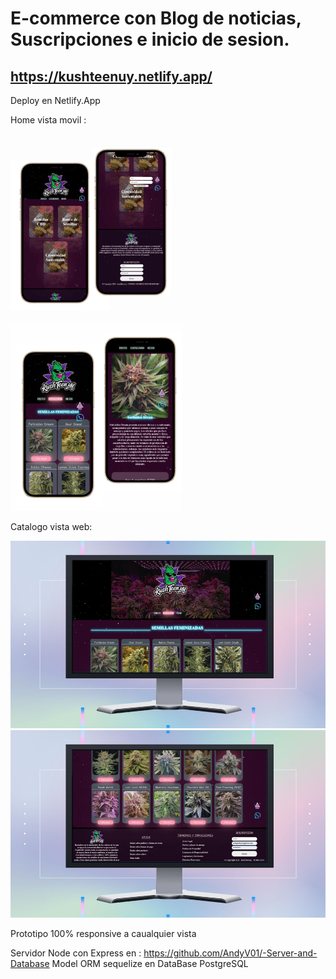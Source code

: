 # E-commerce con Blog de noticias, Suscripciones e inicio de sesion.


## https://kushteenuy.netlify.app/

Deploy en Netlify.App

Home vista movil :


<img src="./src/assets/whats1.jpeg" style= "height: 300px"><img src="./src/assets/whats2.jpeg" style= "height: 300px">



Catalogo vista web:

<img src="./src/assets/Catalogo-web.jpg" style= "height: 300px"> <img src="./src/assets/Catalogo-web1.jpg" style= "height: 300px"> 

Prototipo 100% responsive a caualquier vista 


Servidor Node con Express en : https://github.com/AndyV01/-Server-and-Database
Model ORM sequelize en DataBase PostgreSQL


